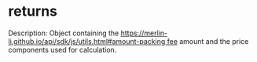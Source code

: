 # returns

Description: Object containing the https://merlin-li.github.io/api/sdk/js/utils.html#amount-packing fee amount and the price components used for calculation.